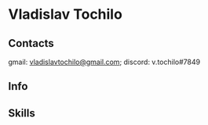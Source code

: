 # Vladislav Tochilo

## Contacts
gmail: vladislavtochilo@gmail.com;
discord: v.tochilo#7849
## Info

## Skills

